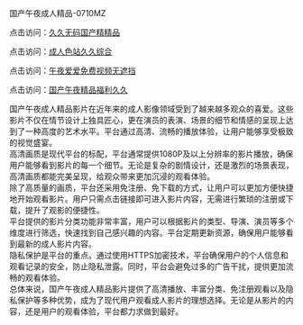 国产午夜成人精品-0710MZ

点击访问：<a href="https://heiliaowzu4ur.pages.dev">久久无码国产精精品</a>

点击访问：<a href="https://heiliaoow5kzm.pages.dev">成人色站久久综合</a>

点击访问：<a href="https://heiliaozj3tjd.pages.dev">午夜爱爱免费视频无遮挡</a>

点击访问：<a href="https://heiliaoxwd5i8.pages.dev">国产午夜精品福利久久</a>

国产午夜成人精品影片在近年来的成人影像领域受到了越来越多观众的喜爱。这些影片不仅在情节设计上独具匠心，更在演员的表演、场景的细节和情感的呈现上达到了一种高度的艺术水平。平台通过高清、流畅的播放体验，让用户能够享受极致的视觉盛宴。  
高清画质是现代平台的标配，平台通常提供1080P及以上分辨率的影片播放，确保用户能够看到影片的每一个细节。无论是复杂的剧情设计，还是激烈的场景表现，高清画质都能完美呈现，给观众带来更加沉浸的观看体验。  
除了高质量的画质，平台还采用免注册、免下载的方式，让用户可以更加方便快捷地开始观看影片。用户只需点击链接即可进入影片内容，无需进行繁琐的注册或下载，提升了观影的便捷性。  
平台提供的影片分类功能非常丰富，用户可以根据影片的类型、导演、演员等多个维度进行筛选，快速找到自己感兴趣的内容。平台定期更新资源，确保用户能够看到最新的成人影片内容。  
隐私保护是平台的重点。通过使用HTTPS加密技术，平台确保用户的个人信息和观看记录的安全，防止隐私泄露。同时，平台会避免过多的广告干扰，提供更加流畅的观看体验。  
总体来说，国产午夜成人精品影片提供了高清播放、丰富分类、免注册观看以及隐私保护等多种优势，成为了现代用户观看成人影片的理想选择。无论是从影片的内容，还是用户的观看体验，平台都力求做到最好。

<span style="display:none;">[Canonical link](https://github.com/job234543/ribentt04 )</span>
